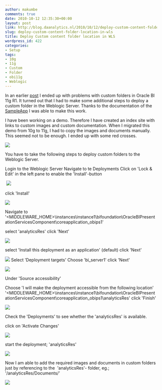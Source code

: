 ```yaml
---
author: makumbe
comments: true
date: 2010-10-12 12:35:30+00:00
layout: post
link: http://blog.daanalytics.nl/2010/10/12/deploy-custom-content-folder-location-in-wls/
slug: deploy-custom-content-folder-location-in-wls
title: Deploy Custom content folder location in WLS
wordpress_id: 422
categories:
- Setup
tags:
- 10g
- 11g
- Custom
- Folder
- obi11g
- Weblogic
---
```


[](http://obibb.files.wordpress.com/2010/09/no-custom-content-sv-dashboard.png)[](http://obibb.files.wordpress.com/2010/09/deployment.png)[](http://obibb.files.wordpress.com/2010/09/deployment-install.png)[](http://obibb.files.wordpress.com/2010/09/install-analyticsres.png)[](http://obibb.files.wordpress.com/2010/09/install-this-deployment-as-an-application.png)[](http://obibb.files.wordpress.com/2010/09/select-deployment-targets.png)[](http://obibb.files.wordpress.com/2010/09/operational-settings-source-accessibility.png)[](http://obibb.files.wordpress.com/2010/09/activate-changes.png)[](http://obibb.files.wordpress.com/2010/09/start-deployment.png)[](http://obibb.files.wordpress.com/2010/10/11g-custom-content-sv-dashboard.png)In an earlier [post](http://obibb.wordpress.com/2010/10/07/upgrading-from…ory-and-webcat/) I ended up with problems with custom folders in Oracle BI 11g R1. It turned out that I had to make some additional steps to deploy a custom folder in the Weblogic Server. Thanks to the documentation of the [SampleApp](http://www.oracle.com/technetwork/middleware/bi-foundation/obiee-samples-167534.html) I was able to make this work.

I have been working on a demo. Therefore I have created an index site with links to custom images and custom documentation. When I migrated this demo from 10g to 11g, I had to copy the images and documents manually. This seemed not to be enough. I ended up with some red crosses.

[![](http://obibb.files.wordpress.com/2010/09/no-custom-content-sv-dashboard.png?w=300)](http://obibb.files.wordpress.com/2010/09/no-custom-content-sv-dashboard.png)

You have to take the following steps to deploy custom folders to the Weblogic Server.

Login to the Weblogic Server
Navigate to te Deployments
Click on 'Lock & Edit' in the left pane to enable the 'Install'-button

 [![](http://obibb.files.wordpress.com/2010/09/deployment.png?w=187)](http://obibb.files.wordpress.com/2010/09/deployment.png)

click 'Install'

[![](http://obibb.files.wordpress.com/2010/09/deployment-install.png)](http://obibb.files.wordpress.com/2010/09/deployment-install.png)

Navigate to '<MIDDLEWARE_HOME>\instances\instance1\bifoundation\OracleBIPresentationServicesComponent\coreapplication_obips1'

select 'analyticsRes'
click 'Next'

[![](http://obibb.files.wordpress.com/2010/09/install-analyticsres.png?w=300)](http://obibb.files.wordpress.com/2010/09/install-analyticsres.png)

select 'Install this deployment as an application' (default)
click 'Next'

[![](http://obibb.files.wordpress.com/2010/09/install-this-deployment-as-an-application.png?w=300)](http://obibb.files.wordpress.com/2010/09/install-this-deployment-as-an-application.png)
Select 'Deployment targets'
Choose 'bi_server1'
click 'Next'

[![](http://obibb.files.wordpress.com/2010/09/select-deployment-targets.png?w=300)](http://obibb.files.wordpress.com/2010/09/select-deployment-targets.png)

Under 'Source accessibility'

Choose 'I will make the deployment accessible from the following location'
'<MIDDLEWARE_HOME>\instances\instance1\bifoundation\OracleBIPresentationServicesComponent\coreapplication_obips1\analyticsRes'
click 'Finish'

[![](http://obibb.files.wordpress.com/2010/09/operational-settings-source-accessibility.png?w=300)](http://obibb.files.wordpress.com/2010/09/operational-settings-source-accessibility.png)

Check the 'Deployments' to see whether the 'analyticsRes' is available.

click on 'Activate Changes'

[![](http://obibb.files.wordpress.com/2010/09/activate-changes.png)](http://obibb.files.wordpress.com/2010/09/activate-changes.png)

start the deployment; 'analyticsRes'

[![](http://obibb.files.wordpress.com/2010/09/start-deployment.png?w=300)](http://obibb.files.wordpress.com/2010/09/start-deployment.png)

Now I am able to add the required images and documents in custom folders just by referencing to the  'analyticsRes'- folder, eg.; '/analyticsRes/Documents/'

[![](http://obibb.files.wordpress.com/2010/10/11g-custom-content-sv-dashboard.png?w=300)](http://obibb.files.wordpress.com/2010/10/11g-custom-content-sv-dashboard.png)
